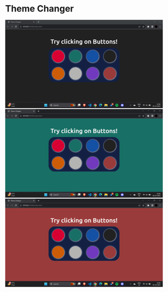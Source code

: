 # Theme Changer
![Alt text](</images/img1.png>)
![Alt text](</images/img2.png>)
![Alt text](</images/img3.png>)
